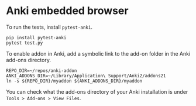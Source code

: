 # Anki embedded browser

To run the tests, install `pytest-anki`.
```
pip install pytest-anki
pytest test.py
```

To enable addon in Anki, add a symbolic link to the add-on folder in the Anki add-ons directory.
```
REPO_DIR=~/repos/anki-addon
ANKI_ADDONS_DIR=~/Library/Application\ Support/Anki2/addons21
ln -s ${REPO_DIR}/myaddon ${ANKI_ADDONS_DIR}/myaddon
```
You can check what the add-ons directory of your Anki installation is under `Tools > Add-ons > View Files`.
